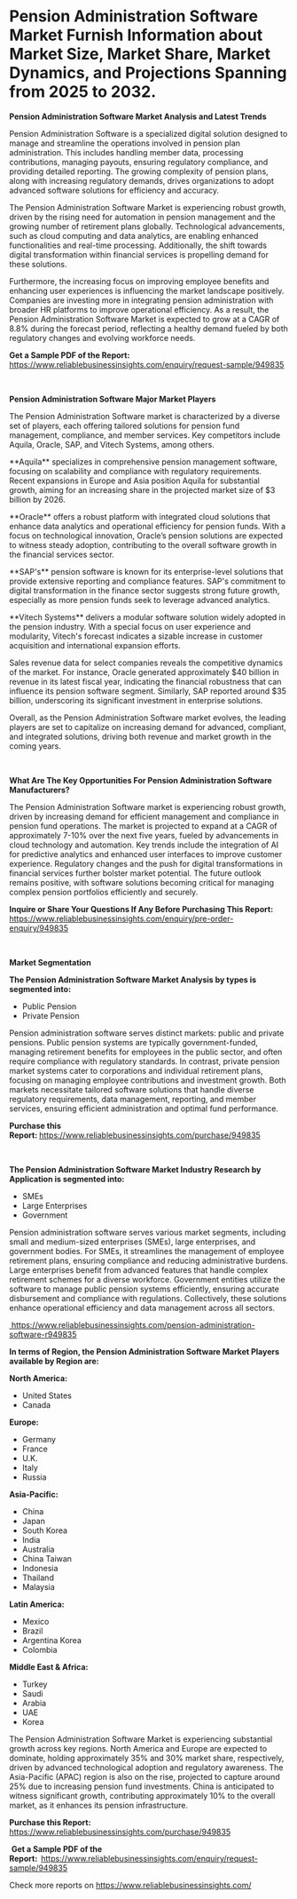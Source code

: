 <p><h1>Pension Administration Software Market Furnish Information about Market Size, Market Share, Market Dynamics, and Projections Spanning from 2025 to 2032.</h1></p><p><strong>Pension Administration Software Market Analysis and Latest Trends</strong></p>
<p><p>Pension Administration Software is a specialized digital solution designed to manage and streamline the operations involved in pension plan administration. This includes handling member data, processing contributions, managing payouts, ensuring regulatory compliance, and providing detailed reporting. The growing complexity of pension plans, along with increasing regulatory demands, drives organizations to adopt advanced software solutions for efficiency and accuracy.</p><p>The Pension Administration Software Market is experiencing robust growth, driven by the rising need for automation in pension management and the growing number of retirement plans globally. Technological advancements, such as cloud computing and data analytics, are enabling enhanced functionalities and real-time processing. Additionally, the shift towards digital transformation within financial services is propelling demand for these solutions. </p><p>Furthermore, the increasing focus on improving employee benefits and enhancing user experiences is influencing the market landscape positively. Companies are investing more in integrating pension administration with broader HR platforms to improve operational efficiency. As a result, the Pension Administration Software Market is expected to grow at a CAGR of 8.8% during the forecast period, reflecting a healthy demand fueled by both regulatory changes and evolving workforce needs.</p></p>
<p><strong>Get a Sample PDF of the Report:&nbsp;</strong> <a href="https://www.reliablebusinessinsights.com/enquiry/request-sample/949835?utm_campaign=3148&utm_medium=2&utm_source=Github&utm_content=ia&utm_term=05032025&utm_id=pension-administration-software">https://www.reliablebusinessinsights.com/enquiry/request-sample/949835</a></p>
<p>&nbsp;</p>
<p><strong>Pension Administration Software Major Market Players</strong></p>
<p><p>The Pension Administration Software market is characterized by a diverse set of players, each offering tailored solutions for pension fund management, compliance, and member services. Key competitors include Aquila, Oracle, SAP, and Vitech Systems, among others.</p><p>**Aquila** specializes in comprehensive pension management software, focusing on scalability and compliance with regulatory requirements. Recent expansions in Europe and Asia position Aquila for substantial growth, aiming for an increasing share in the projected market size of $3 billion by 2026.</p><p>**Oracle** offers a robust platform with integrated cloud solutions that enhance data analytics and operational efficiency for pension funds. With a focus on technological innovation, Oracle’s pension solutions are expected to witness steady adoption, contributing to the overall software growth in the financial services sector.</p><p>**SAP's** pension software is known for its enterprise-level solutions that provide extensive reporting and compliance features. SAP's commitment to digital transformation in the finance sector suggests strong future growth, especially as more pension funds seek to leverage advanced analytics.</p><p>**Vitech Systems** delivers a modular software solution widely adopted in the pension industry. With a special focus on user experience and modularity, Vitech's forecast indicates a sizable increase in customer acquisition and international expansion efforts.</p><p>Sales revenue data for select companies reveals the competitive dynamics of the market. For instance, Oracle generated approximately $40 billion in revenue in its latest fiscal year, indicating the financial robustness that can influence its pension software segment. Similarly, SAP reported around $35 billion, underscoring its significant investment in enterprise solutions.</p><p>Overall, as the Pension Administration Software market evolves, the leading players are set to capitalize on increasing demand for advanced, compliant, and integrated solutions, driving both revenue and market growth in the coming years.</p></p>
<p>&nbsp;</p>
<p><strong>What Are The Key Opportunities For Pension Administration Software Manufacturers?</strong></p>
<p><p>The Pension Administration Software market is experiencing robust growth, driven by increasing demand for efficient management and compliance in pension fund operations. The market is projected to expand at a CAGR of approximately 7-10% over the next five years, fueled by advancements in cloud technology and automation. Key trends include the integration of AI for predictive analytics and enhanced user interfaces to improve customer experience. Regulatory changes and the push for digital transformations in financial services further bolster market potential. The future outlook remains positive, with software solutions becoming critical for managing complex pension portfolios efficiently and securely.</p></p>
<p><strong>Inquire or Share Your Questions If Any Before Purchasing This Report:</strong> <a href="https://www.reliablebusinessinsights.com/enquiry/pre-order-enquiry/949835?utm_campaign=3148&utm_medium=2&utm_source=Github&utm_content=ia&utm_term=05032025&utm_id=pension-administration-software">https://www.reliablebusinessinsights.com/enquiry/pre-order-enquiry/949835</a></p>
<p>&nbsp;</p>
<p><strong>Market Segmentation</strong></p>
<p><strong>The Pension Administration Software Market Analysis by types is segmented into:</strong></p>
<p><ul><li>Public Pension</li><li>Private Pension</li></ul></p>
<p><p>Pension administration software serves distinct markets: public and private pensions. Public pension systems are typically government-funded, managing retirement benefits for employees in the public sector, and often require compliance with regulatory standards. In contrast, private pension market systems cater to corporations and individual retirement plans, focusing on managing employee contributions and investment growth. Both markets necessitate tailored software solutions that handle diverse regulatory requirements, data management, reporting, and member services, ensuring efficient administration and optimal fund performance.</p></p>
<p><strong>Purchase this Report:&nbsp;</strong><a href="https://www.reliablebusinessinsights.com/purchase/949835?utm_campaign=3148&utm_medium=2&utm_source=Github&utm_content=ia&utm_term=05032025&utm_id=pension-administration-software">https://www.reliablebusinessinsights.com/purchase/949835</a></p>
<p>&nbsp;</p>
<p><strong>The Pension Administration Software Market Industry Research by Application is segmented into:</strong></p>
<p><ul><li>SMEs</li><li>Large Enterprises</li><li>Government</li></ul></p>
<p><p>Pension administration software serves various market segments, including small and medium-sized enterprises (SMEs), large enterprises, and government bodies. For SMEs, it streamlines the management of employee retirement plans, ensuring compliance and reducing administrative burdens. Large enterprises benefit from advanced features that handle complex retirement schemes for a diverse workforce. Government entities utilize the software to manage public pension systems efficiently, ensuring accurate disbursement and compliance with regulations. Collectively, these solutions enhance operational efficiency and data management across all sectors.</p></p>
<p><a href="https://www.reliablebusinessinsights.com/pension-administration-software-r949835?utm_campaign=3148&utm_medium=2&utm_source=Github&utm_content=ia&utm_term=05032025&utm_id=pension-administration-software">&nbsp;https://www.reliablebusinessinsights.com/pension-administration-software-r949835</a></p>
<p><strong>In terms of Region, the Pension Administration Software Market Players available by Region are:</strong></p>
<p>
    <p> <strong> North America: </strong>
        <ul>
            <li>United States</li>
            <li>Canada</li>
        </ul>
        </p> 
    <p> <strong> Europe: </strong>
        <ul>
            <li>Germany</li>
            <li>France</li>
            <li>U.K.</li>
            <li>Italy</li>
            <li>Russia</li>
        </ul>
        </p> 
    <p> <strong> Asia-Pacific: </strong>
        <ul>
            <li>China</li>
            <li>Japan</li>
            <li>South Korea</li>
            <li>India</li>
            <li>Australia</li>
            <li>China Taiwan</li>
            <li>Indonesia</li>
            <li>Thailand</li>
            <li>Malaysia</li>
        </ul>
        </p> 
    <p> <strong> Latin America: </strong>
        <ul>
            <li>Mexico</li>
            <li>Brazil</li>
            <li>Argentina Korea</li>
            <li>Colombia</li>
        </ul>
        </p> 
    <p> <strong> Middle East & Africa: </strong>
        <ul>
            <li>Turkey</li>
            <li>Saudi</li>
            <li>Arabia</li>
            <li>UAE</li>
            <li>Korea</li>
        </ul>
    </p>
    </p>
<p><p>The Pension Administration Software Market is experiencing substantial growth across key regions. North America and Europe are expected to dominate, holding approximately 35% and 30% market share, respectively, driven by advanced technological adoption and regulatory awareness. The Asia-Pacific (APAC) region is also on the rise, projected to capture around 25% due to increasing pension fund investments. China is anticipated to witness significant growth, contributing approximately 10% to the overall market, as it enhances its pension infrastructure.</p></p>
<p><strong>Purchase this Report: </strong><a href="https://www.reliablebusinessinsights.com/purchase/949835?utm_campaign=3148&utm_medium=2&utm_source=Github&utm_content=ia&utm_term=05032025&utm_id=pension-administration-software">https://www.reliablebusinessinsights.com/purchase/949835</a></p>
<p>&nbsp;<strong>Get a Sample PDF of the Report:&nbsp;&nbsp;</strong><a href="https://www.reliablebusinessinsights.com/enquiry/request-sample/949835?utm_campaign=3148&utm_medium=2&utm_source=Github&utm_content=ia&utm_term=05032025&utm_id=pension-administration-software">https://www.reliablebusinessinsights.com/enquiry/request-sample/949835</a></p>
<p><strong></strong></p>
<p>Check more reports on <a href="https://www.reliablebusinessinsights.com/?utm_campaign=3148&utm_medium=2&utm_source=Github&utm_content=ia&utm_term=05032025&utm_id=pension-administration-software">https://www.reliablebusinessinsights.com/</a></p>